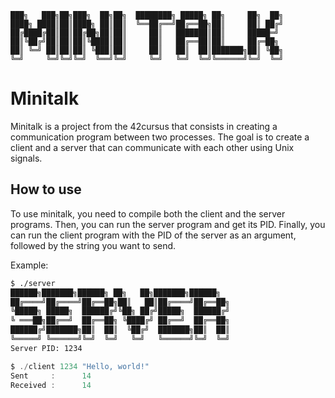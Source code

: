 ```
███╗   ███╗██╗███╗  ██╗██╗  ████████╗ █████╗ ██╗     ██╗  ██╗
████╗ ████║██║████╗ ██║██║  ╚══██╔══╝██╔══██╗██║     ██║ ██╔╝
██╔████╔██║██║██╔██╗██║██║     ██║   ███████║██║     █████═╝
██║╚██╔╝██║██║██║╚████║██║     ██║   ██╔══██║██║     ██╔═██╗
██║ ╚═╝ ██║██║██║ ╚███║██║     ██║   ██║  ██║███████╗██║ ╚██╗
╚═╝     ╚═╝╚═╝╚═╝  ╚══╝╚═╝     ╚═╝   ╚═╝  ╚═╝╚══════╝╚═╝  ╚═╝
```

# Minitalk

Minitalk is a project from the 42cursus that consists in creating a communication program between two processes. The goal is to create a client and a server that can communicate with each other using Unix signals.

## How to use

To use minitalk, you need to compile both the client and the server programs. Then, you can run the server program and get its PID. Finally, you can run the client program with the PID of the server as an argument, followed by the string you want to send.

Example:
```sh
$ ./server
██████╗███████╗██████╗ ██╗   ██╗███████╗██████╗
██╔════╝██╔════╝██╔══██╗██║   ██║██╔════╝██╔══██╗
╚█████╗ █████╗  ██████╔╝╚██╗ ██╔╝█████╗  ██████╔╝
╚ ═══██╗██╔══╝  ██╔══██╗ ╚████╔╝ ██╔══╝  ██╔══██╗
██████╔╝███████╗██║  ██║  ╚██╔╝  ███████╗██║  ██║
╚═════╝ ╚══════╝╚═╝  ╚═╝   ╚═╝   ╚══════╝╚═╝  ╚═╝
Server PID: 1234
```
```c
$ ./client 1234 "Hello, world!"
Sent	 :		14
Received :		14
```
